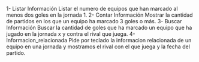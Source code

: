 1- Listar Información
Listar el numero de equipos que han marcado al menos dos goles en la jornada 1.
2- Contar Información
Mostrar la cantidad de partidos en los que un equipo ha marcado 3 goles o más.
3- Buscar Información
Buscar la cantidad de goles que ha marcado un equipo que ha jugado en la jornada x y contra el rival que juega. 
4- Informacion_relacionada
Pide por teclado la informacion relacionada de un equipo en una jornada y mostramos el rival con el que juega y la fecha del partido.
